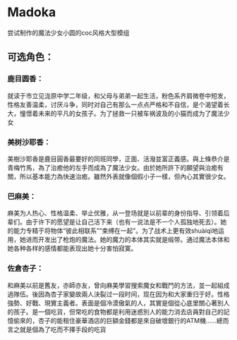 # Madoka

尝试制作的魔法少女小圆的coc风格大型模组

## 可选角色：
### 鹿目圆香：
就读于市立见泷原中学二年级，和父母与弟弟一起生活，粉色系齐肩微卷中短发，性格友善温柔，讨厌斗争，同时对自己有那么一点点严格和不自信，是个渴望着长大，憧憬着未来的平凡的女孩子。为了拯救一只被车祸波及的小猫而成为了魔法少女

### 美树沙耶香：
美樹沙耶香是鹿目圓香最要好的同班同學，正面、活潑並富正義感。與上條恭介是青梅竹馬，為了治癒他的左手而成為了魔法少女。由於她所許下的願望與治癒有關，所以基本能力為快速治癒。雖然外表就像個假小子一樣，但內心其實很少女。

### 巴麻美：
麻美为人热心、性格温柔、举止优雅，从一登场就是以前辈的身份指导、引领着后辈们。由于许下的愿望是让自己活下来（也有一说法是不一个人孤独地死去）。她的能力专精于将物体“彼此相联系”“束缚在一起”。为了战术上更有效shuàiqì地运用，她进而开发出了枪炮的魔法。她的魔力的本体其实就是缎带。通过魔法本体和她各种各样的感情都能表现出她十分害怕寂寞。

### 佐倉杏子：
和麻美以前是舊友，亦師亦友，曾向麻美學習搜索魔女和戰鬥的方法，並一起組成過隊伍。後因為杏子家變故兩人決裂过一段时间，现在因为和大家重归于好。性格強勢、好戰、現實主義者。表面是個冷漠傲氣的人，其實是個從心底里關心著別人的孩子。是一個吃貨，但常吃的食物都是利用迷惑別人的能力消去店員對自己的記憶偷來的，杏子的能租住豪華酒店的巨額金錢都是來自破壞銀行的ATM機……總而言之就是個為了吃而不擇手段的吃貨
